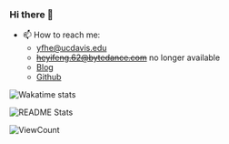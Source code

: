 ### Hi there 👋

<!--
**EYH0602/EYH0602** is a ✨ _special_ ✨ repository because its `README.md` (this file) appears on your GitHub profile.
-->

* 📫 How to reach me: 
  * yfhe@ucdavis.edu
  * ~~heyifeng.62@bytedance.com~~ no longer available
  * [Blog](https://eyh0602.github.io)
  * [Github](https://github.com/EYH0602)

![Wakatime stats](https://wakatime.com/share/@eeeh/203776e4-e18e-49b7-ac88-cc7a1c3eed3f.svg)

<!-- ![Wakatime editor status](https://wakatime.com/share/@eeeh/050d5950-4067-44da-b21b-4a056884c3dd.svg) -->

![README Stats](https://github-readme-stats.vercel.app/api?username=EYH0602&show_icons=true)

![ViewCount](https://komarev.com/ghpvc/?username=EYH0602)
